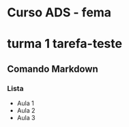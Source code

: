 # Curso ADS - fema
# turma 1 tarefa-teste 
## Comando Markdown

### Lista
- Aula 1 
- Aula 2
- Aula 3

